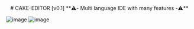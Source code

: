 <div align=center>
  # CAKE-EDITOR [v0.1]
  **⚠️- Multi language IDE with many features -⚠️** 
</div>

![image](https://user-images.githubusercontent.com/81589649/194765355-78e83e11-e751-4590-8e24-20744b3158fe.png)
![image](https://user-images.githubusercontent.com/81589649/194765386-637ca5e3-8282-4765-bfa5-9438585cb540.png)
